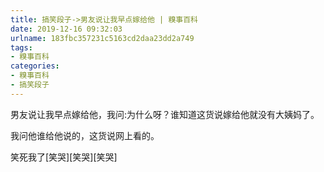 ```yaml
---
title: 搞笑段子->男友说让我早点嫁给他 | 糗事百科
date: 2019-12-16 09:32:03
urlname: 183fbc357231c5163cd2daa23dd2a749
tags: 
- 糗事百科
categories:
- 糗事百科
- 搞笑段子
---
```

男友说让我早点嫁给他，我问:为什么呀？谁知道这货说嫁给他就没有大姨妈了。

我问他谁给他说的，这货说网上看的。

笑死我了[笑哭][笑哭][笑哭]


